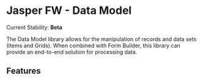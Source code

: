 # Jasper FW - Data Model

Current Stability: **Beta**

The Data Model library allows for the manipulation of records and data sets (Items and Grids). When combined with Form
Builder, this library can provide an end-to-end solution for processing data.

## Features
